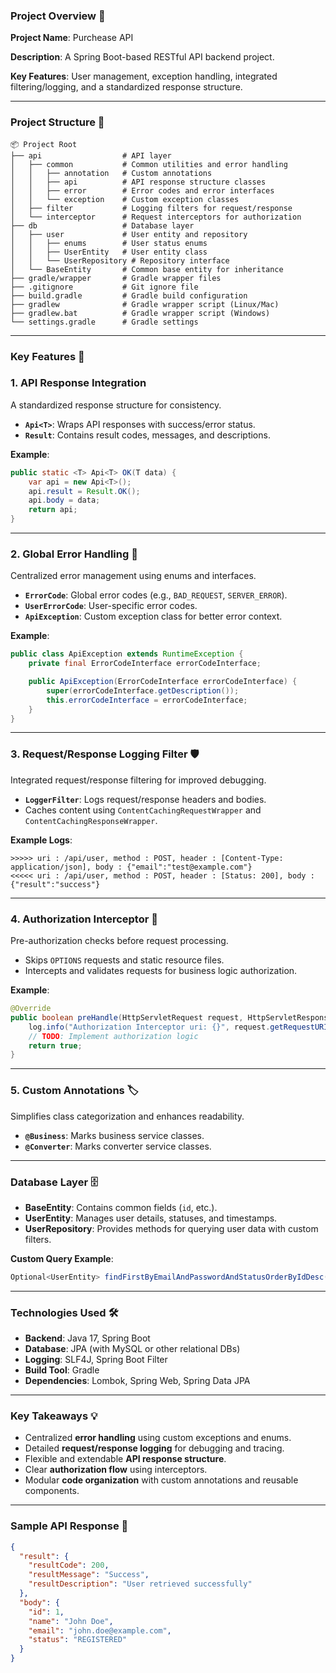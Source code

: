 ### Project Overview 📌

**Project Name**: Purchease API

**Description**: A Spring Boot-based RESTful API backend project.

**Key Features**: User management, exception handling, integrated filtering/logging, and a standardized response structure.

---

### Project Structure 📂

```
📦 Project Root
├── api                  # API layer
│   ├── common           # Common utilities and error handling
│   │   ├── annotation   # Custom annotations
│   │   ├── api          # API response structure classes
│   │   ├── error        # Error codes and error interfaces
│   │   └── exception    # Custom exception classes
│   ├── filter           # Logging filters for request/response
│   └── interceptor      # Request interceptors for authorization
├── db                   # Database layer
│   ├── user             # User entity and repository
│   │   ├── enums        # User status enums
│   │   ├── UserEntity   # User entity class
│   │   └── UserRepository # Repository interface
│   └── BaseEntity       # Common base entity for inheritance
├── gradle/wrapper       # Gradle wrapper files
├── .gitignore           # Git ignore file
├── build.gradle         # Gradle build configuration
├── gradlew              # Gradle wrapper script (Linux/Mac)
├── gradlew.bat          # Gradle wrapper script (Windows)
└── settings.gradle      # Gradle settings
```

---

### Key Features 🔑

### 1. **API Response Integration**

A standardized response structure for consistency.

- **`Api<T>`**: Wraps API responses with success/error status.
- **`Result`**: Contains result codes, messages, and descriptions.

**Example**:

```java
public static <T> Api<T> OK(T data) {
    var api = new Api<T>();
    api.result = Result.OK();
    api.body = data;
    return api;
}
```

---

### 2. **Global Error Handling** 🚨

Centralized error management using enums and interfaces.

- **`ErrorCode`**: Global error codes (e.g., `BAD_REQUEST`, `SERVER_ERROR`).
- **`UserErrorCode`**: User-specific error codes.
- **`ApiException`**: Custom exception class for better error context.

**Example**:

```java
public class ApiException extends RuntimeException {
    private final ErrorCodeInterface errorCodeInterface;

    public ApiException(ErrorCodeInterface errorCodeInterface) {
        super(errorCodeInterface.getDescription());
        this.errorCodeInterface = errorCodeInterface;
    }
}
```

---

### 3. **Request/Response Logging Filter** 🛡

Integrated request/response filtering for improved debugging.

- **`LoggerFilter`**: Logs request/response headers and bodies.
- Caches content using `ContentCachingRequestWrapper` and `ContentCachingResponseWrapper`.

**Example Logs**:

```
>>>>> uri : /api/user, method : POST, header : [Content-Type: application/json], body : {"email":"test@example.com"}
<<<<< uri : /api/user, method : POST, header : [Status: 200], body : {"result":"success"}
```

---

### 4. **Authorization Interceptor** 🔐

Pre-authorization checks before request processing.

- Skips `OPTIONS` requests and static resource files.
- Intercepts and validates requests for business logic authorization.

**Example**:

```java
@Override
public boolean preHandle(HttpServletRequest request, HttpServletResponse response, Object handler) {
    log.info("Authorization Interceptor uri: {}", request.getRequestURI());
    // TODO: Implement authorization logic
    return true;
}
```

---

### 5. **Custom Annotations** 🏷

Simplifies class categorization and enhances readability.

- **`@Business`**: Marks business service classes.
- **`@Converter`**: Marks converter service classes.

---

### Database Layer 🗄

- **BaseEntity**: Contains common fields (`id`, etc.).
- **UserEntity**: Manages user details, statuses, and timestamps.
- **UserRepository**: Provides methods for querying user data with custom filters.

**Custom Query Example**:

```java
Optional<UserEntity> findFirstByEmailAndPasswordAndStatusOrderByIdDesc(String email, String password, UserStatus status);
```

---

### Technologies Used 🛠

- **Backend**: Java 17, Spring Boot
- **Database**: JPA (with MySQL or other relational DBs)
- **Logging**: SLF4J, Spring Boot Filter
- **Build Tool**: Gradle
- **Dependencies**: Lombok, Spring Web, Spring Data JPA

---

### Key Takeaways 💡

- Centralized **error handling** using custom exceptions and enums.
- Detailed **request/response logging** for debugging and tracing.
- Flexible and extendable **API response structure**.
- Clear **authorization flow** using interceptors.
- Modular **code organization** with custom annotations and reusable components.

---

### Sample API Response 📄

```json
{
  "result": {
    "resultCode": 200,
    "resultMessage": "Success",
    "resultDescription": "User retrieved successfully"
  },
  "body": {
    "id": 1,
    "name": "John Doe",
    "email": "john.doe@example.com",
    "status": "REGISTERED"
  }
}
```
